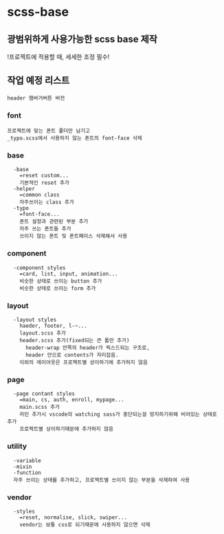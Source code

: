 # scss-base

## 광범위하게 사용가능한 scss base 제작

!프로젝트에 적용할 때, 세세한 조정 필수!

## 작업 예정 리스트

```
header 햄버거버튼 버전
```

### font

```
프로젝트에 맞는 폰트 폴더만 남기고
_typo.scss에서 사용하지 않는 폰트의 font-face 삭제
```

### base

```
  -base
    =reset custom...
    기본적인 reset 추가
  -helper
    =common class
    자주쓰이는 class 추가
  -typo
    =font-face...
    폰트 설정과 관련된 부분 추가
    자주 쓰는 폰트들 추가
    쓰이지 않는 폰트 및 폰트페이스 삭제해서 사용
```

### component

```
  -component styles
    =card, list, input, animation...
    비슷한 상태로 쓰이는 button 추가
    비슷한 상태로 쓰이는 form 추가
```

### layout

```
  -layout styles
    haeder, footer, l-~...
    layout.scss 추가
    header.scss 추가(fixed되는 큰 틀만 추가)
      header-wrap 안쪽의 header가 픽스드되는 구조로,
      header 안으로 contents가 자리잡음.
    이외의 레이아웃은 프로젝트별 상이하기에 추가하지 않음
```

### page

```
  -page contant styles
    =main, cs, auth, enroll, mypage...
    main.scss 추가
    라인 추가시 vscode의 watching sass가 중단되는걸 방지하기위해 비어있는 상태로 추가
    프로젝트별 상이하기때문에 추가하지 않음
```

### utility

```
  -variable
  -mixin
  -function
  자주 쓰이는 상태를 추가하고, 프로젝트별 쓰이지 않는 부분을 삭제하여 사용
```

### vendor

```
  -styles
    =reset, normalise, slick, swiper...
    vendor는 보통 css로 되기때문에 사용하지 않으면 삭제
```
